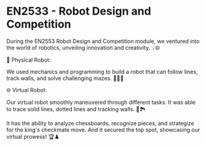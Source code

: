 # EN2533 - Robot Design and Competition
During the EN2553 Robot Design and Competition module, we ventured into the world of robotics, unveiling innovation and creativity. 💡🌐

🤖 Physical Robot:

We used mechanics and programming to build a robot that can follow lines, track walls, and solve challenging mazes. 🚀🏁🧩

🌐 Virtual Robot:

Our virtual robot smoothly maneuvered through different tasks. It was able to trace solid lines, dotted lines and tracking walls. 🎯🏞️

It has the ability to analyze chessboards, recognize pieces, and strategize for the king's checkmate move. And it secured the top spot, showcasing our virtual prowess! 🏆♟️
